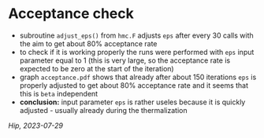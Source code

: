 # Acceptance check

- subroutine `adjust_eps()` from `hmc.F` adjusts `eps` after every 30 calls with the aim to get about 80% acceptance rate
- to check if it is working properly the runs were performed with `eps` input parameter equal to 1 (this is very large, so the acceptance rate is expected to be zero at the start of the iteration)
- graph `acceptance.pdf` shows that already after about 150 iterations `eps` is properly adjusted to get about 80% acceptance rate and it seems that this is `beta` independent
- **conclusion:** input parameter `eps` is rather useles because it is quickly adjusted - usually already during the thermalization

*Hip, 2023-07-29*
